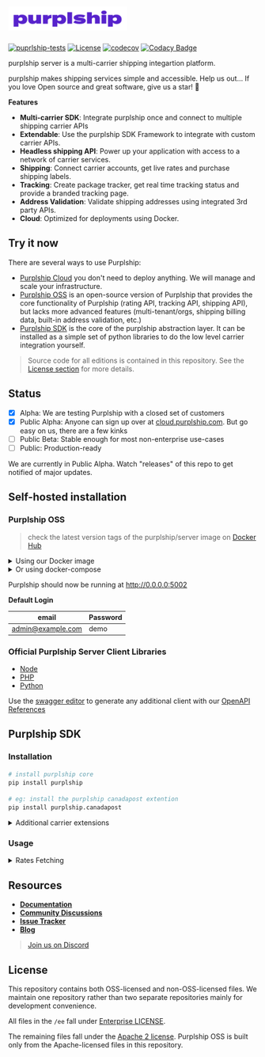 # <a href="https://purplship.com"><picture><source srcset="./server/main/purplship/server/static/extra/branding/logo-inverted.svg" media="(prefers-color-scheme: dark)"/><img alt="Sourcegraph" src="./server/main/purplship/server/static/extra/branding/logo.svg" height="48px" /></picture></a>

[![puprlship-tests](https://github.com/purplship/purplship/actions/workflows/tests.yml/badge.svg)](https://github.com/purplship/purplship/actions/workflows/tests.yml)
[![License](https://img.shields.io/badge/License-Apache_2.0-blue.svg)](https://opensource.org/licenses/Apache-2.0)
[![codecov](https://codecov.io/gh/purplship/purplship/branch/main/graph/badge.svg?token=D07fio4Dn6)](https://codecov.io/gh/purplship/purplship)
[![Codacy Badge](https://app.codacy.com/project/badge/Grade/cc2ac4fcb6004bca84e42a90d8acfe41)](https://www.codacy.com/gh/purplship/purplship/dashboard?utm_source=github.com&amp;utm_medium=referral&amp;utm_content=purplship/purplship&amp;utm_campaign=Badge_Grade)

purplship server is a multi-carrier shipping integartion platform.

purplship makes shipping services simple and accessible.
Help us out… If you love Open source and great software, give us a star! 🌟

**Features**

- **Multi-carrier SDK**: Integrate purplship once and connect to multiple shipping carrier APIs
- **Extendable**: Use the purplship SDK Framework to integrate with custom carrier APIs.
- **Headless shipping API**: Power up your application with access to a network of carrier services.
- **Shipping**: Connect carrier accounts, get live rates and purchase shipping labels.
- **Tracking**: Create package tracker, get real time tracking status and provide a branded tracking page.
- **Address Validation**: Validate shipping addresses using integrated 3rd party APIs.
- **Cloud**: Optimized for deployments using Docker.

## Try it now

There are several ways to use Purplship:

- [Purplship Cloud](https://cloud.purplship.com) you don't need to deploy anything. We will manage and scale your infrastructure.
- [Purplship OSS](#purplship-oss) is an open-source version of Purplship that provides the core functionality of Purplship (rating API, tracking API, shipping API), but lacks more advanced features (multi-tenant/orgs, shipping billing data, built-in address validation, etc.)
- [Purplship SDK](#purplship-sdk) is the core of the purplship abstraction layer. It can be installed as a simple set of python libraries to do the low level carrier integration yourself.

> Source code for all editions is contained in this repository. See the [License section](#license) for more details.

## Status

- [x] Alpha: We are testing Purplship with a closed set of customers
- [x] Public Alpha: Anyone can sign up over at [cloud.purplship.com](cloud.purplship.com). But go easy on us, there are a few kinks
- [ ] Public Beta: Stable enough for most non-enterprise use-cases
- [ ] Public: Production-ready

We are currently in Public Alpha. Watch "releases" of this repo to get notified of major updates.

## Self-hosted installation

### Purplship OSS

> check the latest version tags of the purplship/server image on [Docker Hub](https://hub.docker.com/r/purplship/purplship-server/tags)

<details>
<summary>Using our Docker image</summary>

- Start a Postgres database

```bash
docker run -d \
  --name db --rm \
  -e POSTGRES_DB=db \
  -e POSTGRES_USER=postgres \
  -e POSTGRES_PASSWORD=postgres \
  postgres
```

- Run your shipping API

```bash
docker run -d \
  --name pship --rm \
  -e DEBUG_MODE=True \
  -e ADMIN_EMAIL=admin@example.com \
  -e ADMIN_PASSWORD=demo \
  --link=db:db -p 5002:5002 \
  danh91.docker.scarf.sh/purplship/server:2021.7
```

</details>

<details>
<summary>Or using docker-compose</summary>

- Create a `docker-compose.yml` file

```yaml
version: '3'

services:
  db:
    image: postgres
    restart: unless-stopped
    volumes:
      - pshipdb:/var/lib/postgresql/data
    environment:
      POSTGRES_DB: "db"
      POSTGRES_USER: "postgres"
      POSTGRES_PASSWORD: "postgres"
    networks:
      - db_network

  pship:
    image: danh91.docker.scarf.sh/purplship/purplship-server:2021.7
    restart: unless-stopped
    environment:
      - DEBUG_MODE=True
      - ALLOWED_HOSTS=*
      - ADMIN_EMAIL=admin@example.com
      - ADMIN_PASSWORD=demo
      - DATABASE_NAME=db
      - DATABASE_HOST=db
      - DATABASE_PORT=5432
      - DATABASE_USERNAME=postgres
      - DATABASE_PASSWORD=postgres
    depends_on:
      - db
    networks:
      - db_network

volumes:
  pshipdb:
    driver: local

networks:
  db_network:
    driver: bridge
```

- Run the application

```terminal
docker-compose up
```

</details>

Purplship should now be running at http://0.0.0.0:5002

**Default Login**

| email             | Password |
| ----------------- | -------- |
| admin@example.com | demo     |

### Official Purplship Server Client Libraries

- [Node](https://github.com/purplship/purplship-node)
- [PHP](https://github.com/purplship/purplship-php-client)
- [Python](https://github.com/purplship/purplship-python-client)

Use the [swagger editor](https://editor.swagger.io/) to generate any additional client with
our [OpenAPI References](https://github.com/purplship/purplship/tree/main/schemas)

## Purplship SDK

### Installation

```bash
# install purplship core
pip install purplship

# eg: install the purplship canadapost extention
pip install purplship.canadapost
```

<details>
<summary>Additional carrier extensions</summary>

- `purplship.aramex`
- `purplship.australiapost`
- `purplship.canadapost`
- `purplship.canpar`
- `purplship.dhl-express`
- `purplship.dhl-universal`
- `purplship.dicom`
- `purplship.fedex`
- `purplship.purolator`
- `purplship.royalmail`
- `purplship.sendle`
- `purplship.sf-express`
- `purplship.tnt`
- `purplship.ups`
- `purplship.usps`
- `purplship.usps-international`
- `purplship.yanwen`
- `purplship.yunexpress`

</details>

### Usage

<details>
<summary>Rates Fetching</summary>

- Fetch shipping rates

```python
import purplship
from purplship.core.models import Address, Parcel, RateRequest
from purplship.mappers.canadapost.settings import Settings


# Initialize a carrier gateway
canadapost = purplship.gateway["canadapost"].create(
    Settings(
        username="6e93d53968881714",
        password="0bfa9fcb9853d1f51ee57a",
        customer_number="2004381",
        contract_id="42708517",
        test=True
    )
)

# Fetching shipment rates

# Provide the shipper's address
shipper = Address(
    postal_code="V6M2V9",
    city="Vancouver",
    country_code="CA",
    state_code="BC",
    address_line1="5840 Oak St"
)

# Provide the recipient's address
recipient = Address(
    postal_code="E1C4Z8",
    city="Moncton",
    country_code="CA",
    state_code="NB",
    residential=False,
    address_line1="125 Church St"
)

# Specify your package dimensions and weight
parcel = Parcel(
    height=3.0,
    length=6.0,
    width=3.0,
    weight=0.5,
    weight_unit='KG',
    dimension_unit='CM'
)

# Prepare a rate request
rate_request = RateRequest(
    shipper=shipper,
    recipient=recipient,
    parcels=[parcel],
    services=["canadapost_xpresspost"],
)

# Send a rate request using a carrier gateway
response = purplship.Rating.fetch(rate_request).from_(canadapost)

# Parse the returned response
rates, messages = response.parse()

print(rates)
# [
#     RateDetails(
#         carrier_name="canadapost",
#         carrier_id="canadapost",
#         currency="CAD",
#         transit_days=2,
#         service="canadapost_xpresspost",
#         discount=1.38,
#         base_charge=12.26,
#         total_charge=13.64,
#         duties_and_taxes=0.0,
#         extra_charges=[
#             ChargeDetails(name="Automation discount", amount=-0.37, currency="CAD"),
#             ChargeDetails(name="Fuel surcharge", amount=1.75, currency="CAD"),
#         ],
#         meta=None,
#         id=None,
#     )
# ]
```

</details>

## Resources

- [**Documentation**](https://docs.purplship.com)
- [**Community Discussions**](https://github.com/purplship/purplship/discussions)
- [**Issue Tracker**](https://github.com/purplship/purplship/issues)
- [**Blog**](https://blog.purplship.com)

> [Join us on Discord](https://discord.gg/gS88uE7sEx)

## License

This repository contains both OSS-licensed and non-OSS-licensed files. We maintain one repository rather than two separate repositories mainly for development convenience.

All files in the `/ee` fall under [Enterprise LICENSE](/ee/LICENSE).

The remaining files fall under the [Apache 2 license](LICENSE). Purplship OSS is built only from the Apache-licensed files in this repository.
